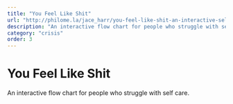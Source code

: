 ```yaml
---
title: "You Feel Like Shit"
url: "http://philome.la/jace_harr/you-feel-like-shit-an-interactive-self-care-guide/play"
description: "An interactive flow chart for people who struggle with self care."
category: "crisis"
order: 3
---
```


# You Feel Like Shit

An interactive flow chart for people who struggle with self care.
